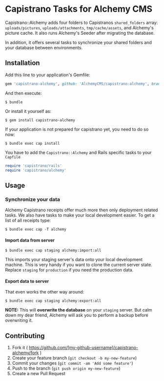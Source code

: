 # Capistrano Tasks for Alchemy CMS

Capistrano::Alchemy adds four folders to Capistranos `shared_folders` array: `uploads/pictures`, `uploads/attachments`, `tmp/cache/assets`, and Alchemy's picture cache. It also runs Alchemy's Seeder after migrating the database.

In addition, it offers several tasks to synchronize your shared folders and your database between environments.


## Installation

Add this line to your application's Gemfile:

```ruby
gem 'capistrano-alchemy', github: 'AlchemyCMS/capistrano-alchemy', branch: 'master', group: :development, require: false
```

And then execute:

    $ bundle

Or install it yourself as:

    $ gem install capistrano-alchemy

If your application is not prepared for capistrano yet, you need to do so now:

    $ bundle exec cap install

You have to add the `Capistrano::Alchemy` and Rails specific tasks to your `Capfile`

```ruby
require 'capistrano/rails'
require 'capistrano/alchemy'
```

## Usage


### Synchronize your data

Alchemy Capistrano receipts offer much more then only deployment related tasks. We also have tasks to make your local development easier. To get a list of all receipts type:

```shell
$ bundle exec cap -T alchemy
```

#### Import data from server

```shell
$ bundle exec cap staging alchemy:import:all
```

This imports your staging server's data onto your local development machine. This is very handy if you want to clone the current server state. Replace `staging` for `production` if you need the production data.

#### Export data to server

That even works the other way around:

```shell
$ bundle exec cap staging alchemy:export:all
```

**NOTE:** This will **overwrite the database** on your `staging` server. But calm down my dear friend, Alchemy will ask you to perform a backup before overwriting it.

## Contributing

1. Fork it ( https://github.com/[my-github-username]/capistrano-alchemy/fork )
2. Create your feature branch (`git checkout -b my-new-feature`)
3. Commit your changes (`git commit -am 'Add some feature'`)
4. Push to the branch (`git push origin my-new-feature`)
5. Create a new Pull Request
